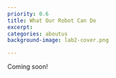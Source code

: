 ```yaml
---
priority: 0.6
title: What Our Robot Can Do
excerpt: 
categories: aboutus
background-image: lab2-cover.png

---
```


Coming soon!
